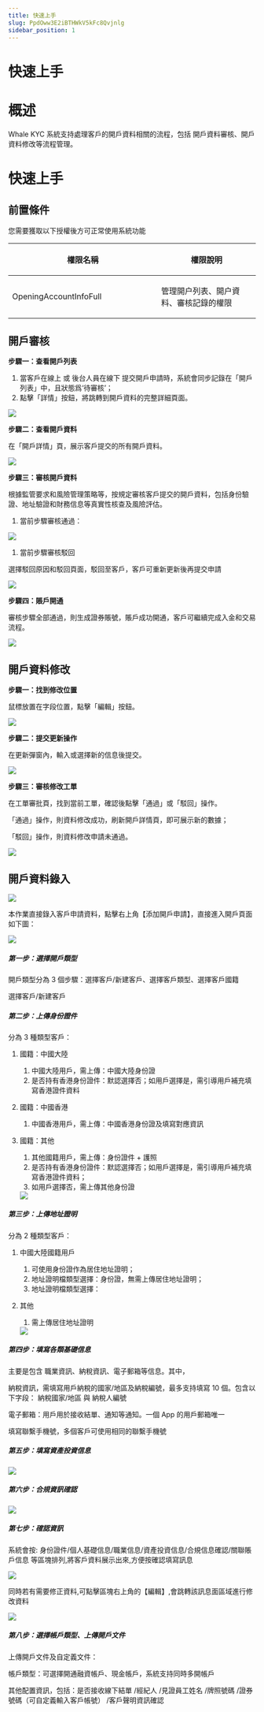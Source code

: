```yaml
---
title: 快速上手
slug: PpdOww3E2iBTHWkV5kFc8Qvjnlg
sidebar_position: 1
---
```



# 快速上手

# 概述

Whale KYC 系統支持處理客戶的開戶資料相關的流程，包括 開戶資料審核、開戶資料修改等流程管理。

# 快速上手

## 前置條件

您需要獲取以下授權後方可正常使用系統功能

<table header_row="1">
<colgroup>
<col width="437"/>
<col width="393"/>
</colgroup>
<thead>
<tr><th><p>權限名稱</p></th><th><p>權限說明</p></th></tr>
</thead>
<tbody>
<tr><td><p>OpeningAccountInfoFull</p></td><td><p>管理開户列表、開户資料、審核記錄的權限</p></td></tr>
</tbody>
</table>

## 開戶審核

**步驟一：查看開戶列表**

1. 當客戶在線上 或 後台人員在線下 提交開戶申請時，系統會同步記錄在「開戶列表」中，且狀態爲‘待審核’；
2. 點擊「詳情」按鈕，將跳轉到開戶資料的完整詳細頁面。

<img src="/assets/KcsxbGoFjoxIcQxMmKmcUHQBnvc.png" src-width="2834" src-height="1136" align="center"/>

**步驟二：查看開戶資料**

在「開戶詳情」頁，展示客戶提交的所有開戶資料。

<img src="/assets/Xm5BbBqjBonqZ5xU9NBcDkTRn0g.png" src-width="2854" src-height="1312" align="center"/>

**步驟三：審核開戶資料**

根據監管要求和風險管理策略等，按規定審核客戶提交的開戶資料，包括身份驗證、地址驗證和財務信息等真實性核查及風險評估。

1. 當前步驟審核通過：

<img src="/assets/HX37bwMmfoFXavxaBq1cdpN3nud.png" src-width="2916" src-height="1405" align="center"/>

1. 當前步驟審核駁回

選擇駁回原因和駁回頁面，駁回至客戶，客戶可重新更新後再提交申請

<img src="/assets/XM77bJ4GmoLQtZxbxa7c3HY2ns6.png" src-width="2850" src-height="1394" align="center"/>

**步驟四：賬戶開通**

審核步驟全部通過，則生成證券賬號，賬戶成功開通，客戶可繼續完成入金和交易流程。

<img src="/assets/U0P2bLT1XoqtwpxyN1Sc851gnM4.png" src-width="2854" src-height="1306" align="center"/>

## 開戶資料修改

**步驟一：找到修改位置**

鼠標放置在字段位置，點擊「編輯」按鈕。

<img src="/assets/BfDjb2xyOoq0zQxKeo0cFeUfnKe.png" src-width="2380" src-height="926" align="center"/>

**步驟二：提交更新操作**

在更新彈窗內，輸入或選擇新的信息後提交。

<img src="/assets/U7ZFbTbqhoC92Jx097XcPGUWn8I.png" src-width="2426" src-height="1286" align="center"/>

**步驟三：審核修改工單**

在工單審批頁，找到當前工單，確認後點擊「通過」或「駁回」操作。

「通過」操作，則資料修改成功，刷新開戶詳情頁，即可展示新的數據；

「駁回」操作，則資料修改申請未通過。

<img src="/assets/NQpybejFnotnIKx12F0cVbd7nBh.png" src-width="2542" src-height="1488" align="center"/>

## 開戶資料錄入

<img src="/assets/QjiybXqO0oiEvvxeOnYcPyNJnhd.png" src-width="3798" src-height="812" align="center"/>

本作業直接錄入客戶申請資料，點擊右上角【添加開戶申請】，直接進入開戶頁面如下圖：

<img src="/assets/EpmQbrIVgoxu3lxOjr7cl39bn9c.png" src-width="3288" src-height="1298" align="center"/>

##### 第一步：選擇開戶類型

開戶類型分為 3 個步驟：選擇客戶/新建客戶、選擇客戶類型、選擇客戶國籍

選擇客戶/新建客戶 

##### **第二步**：上傳身份證件

分為 3 種類型客戶：

1. 國籍：中國大陸 
    1. 中國大陸用戶，需上傳：中國大陸身份證 
    2. 是否持有香港身份證件：默認選擇否；如用戶選擇是，需引導用戶補充填寫香港證件資料

2. 國籍：中國香港 
    1. 中國香港用戶，需上傳：中國香港身份證及填寫對應資訊

3. 國籍：其他 
    1. 其他國籍用戶，需上傳：身份證件 + 護照 
    2. 是否持有香港身份證件：默認選擇否；如用戶選擇是，需引導用戶補充填寫香港證件資料；
    3. 如用戶選擇否，需上傳其他身份證
    <img src="/assets/WKbLbf3UloN57dxc1MScAJ5gnQc.png" src-width="3252" src-height="1822" align="center"/>

##### **第三步**：上傳地址證明

分為 2 種類型客戶：

1. 中國大陸國籍用戶
    1. 可使用身份證作為居住地址證明；
    2. 地址證明檔類型選擇：身份證，無需上傳居住地址證明；
    3. 地址證明檔類型選擇：

2. 其他
    1. 需上傳居住地址證明
    <img src="/assets/ArIpb7FOfocpFxx3BEvcg8n2nUf.png" src-width="3252" src-height="1604" align="center"/>

##### **第四步**：填寫各類基礎信息

主要是包含 職業資訊、納稅資訊、電子郵箱等信息。其中，

納稅資訊，需填寫用戶納稅的國家/地區及納稅編號，最多支持填寫 10 個。包含以下字段： 納稅國家/地區  與 納稅人編號

電子郵箱：用戶用於接收結單、通知等通知。一個 App 的用戶郵箱唯一

填寫聯繫手機號，多個客戶可使用相同的聯繫手機號

##### **第五步**：填寫資產投資信息

<img src="/assets/NcsMbrqtPoneYvxbCizc3BJrnxd.png" src-width="3258" src-height="1804" align="center"/>

##### **第六步**：合規資訊確認

<img src="/assets/QQvLbwCdAojkJkxPUFAcrwHOnSa.png" src-width="3254" src-height="1806" align="center"/>

##### **第七步**：確認資訊

系統會按: 身份證件/個人基礎信息/職業信息/資產投資信息/合規信息確認/關聯賬戶信息 等區塊排列,將客戶資料展示出來,方便按確認填寫訊息

<img src="/assets/O4E4bPKVYofTvexq4LwcB5WanZc.png" src-width="3250" src-height="1576" align="center"/>

同時若有需要修正資料,可點擊區塊右上角的【編輯】,會跳轉該訊息面區域進行修改資料

<img src="/assets/J8aqbAbepo5ExsxT5XicuT9AnAh.png" src-width="3162" src-height="1142" align="center"/>

##### **第八步**：選擇帳戶類型、上傳開戶文件

上傳開戶文件及自定義文件： 

帳戶類型：可選擇開通融資帳戶、現金帳戶，系統支持同時多開帳戶

其他配置資訊，包括：是否接收線下結單 /經紀人 /見證員工姓名 /牌照號碼 /證券號碼（可自定義輸入客戶帳號） /客戶聲明資訊確認

